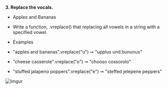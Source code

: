 **3. Replace the vocals.**

 * Apples and Bananas
 
 *  Write a function, .vreplace() that replacing all vowels in a string with a specified vowel.
 
 *  Examples
 * "apples and bananas".vreplace("u") ➞ "upplus und bununus"
 * "cheese casserole".vreplace("o") ➞ "chooso cossorolo"
 * "stuffed jalapeno poppers".vreplace("e") ➞ "steffed jelepene peppers"
 
![Imgur](https://i.imgur.com/YDTYDg4.png?1)